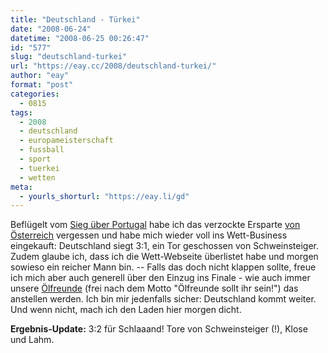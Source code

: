 ```yaml
---
title: "Deutschland - Türkei"
date: "2008-06-24"
datetime: "2008-06-25 00:26:47"
id: "577"
slug: "deutschland-turkei"
url: "https://eay.cc/2008/deutschland-turkei/"
author: "eay"
format: "post"
categories:
  - 0815
tags:
  - 2008
  - deutschland
  - europameisterschaft
  - fussball
  - sport
  - tuerkei
  - wetten
meta:
  - yourls_shorturl: "https://eay.li/gd"
---
```


Beflügelt vom [Sieg über Portugal](//eay.cc/2008/portugal-deutschland-und-so/) habe ich das verzockte Ersparte [von Österreich](//eay.cc/2008/osterreich-deutschland/) vergessen und habe mich wieder voll ins Wett-Business eingekauft: Deutschland siegt 3:1, ein Tor geschossen von Schweinsteiger. Zudem glaube ich, dass ich die Wett-Webseite überlistet habe und morgen sowieso ein reicher Mann bin. -- Falls das doch nicht klappen sollte, freue ich mich aber auch generell über den Einzug ins Finale - wie auch immer unsere [Ölfreunde](http://tinyurl.com/5nh7og) (frei nach dem Motto "Ölfreunde sollt ihr sein!") das anstellen werden. Ich bin mir jedenfalls sicher: Deutschland kommt weiter. Und wenn nicht, mach ich den Laden hier morgen dicht.

**Ergebnis-Update:** 3:2 für Schlaaand! Tore von Schweinsteiger (!), Klose und Lahm.
